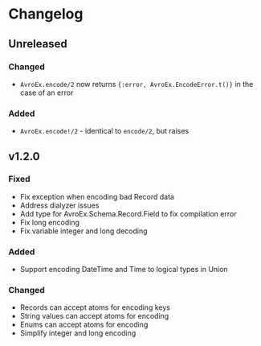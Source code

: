 # Changelog

## Unreleased

### Changed
* `AvroEx.encode/2` now returns `{:error, AvroEx.EncodeError.t()}` in the case of an error

### Added
* `AvroEx.encode!/2` - identical to `encode/2`, but raises

## v1.2.0

### Fixed
* Fix exception when encoding bad Record data
* Address dialyzer issues
* Add type for AvroEx.Schema.Record.Field to fix compilation error
* Fix long encoding
* Fix variable integer and long decoding

### Added
* Support encoding DateTime and Time to logical types in Union

### Changed
* Records can accept atoms for encoding keys
* String values can accept atoms for encoding
* Enums can accept atoms for encoding
* Simplify integer and long encoding


